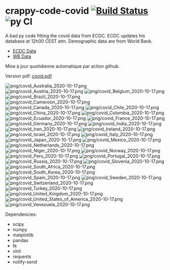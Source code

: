 # crappy-code-covid [![Build Status](https://cloud.drone.io/api/badges/a-lemonnier/crappy-code-covid/status.svg)](https://cloud.drone.io/a-lemonnier/crappy-code-covid) ![py CI](https://github.com/a-lemonnier/crappy-code-covid/workflows/py%20CI/badge.svg)
 
A bad py code fitting the covid data from ECDC. ECDC updates his database at 12h00 CEST atm. Demographic data are from World Bank.
 
- [ECDC Data](https://www.ecdc.europa.eu/en/publications-data/download-todays-data-geographic-distribution-covid-19-cases-worldwide)
- [WB Data](https://data.worldbank.org/indicator/sp.pop.totl)
 
 
Mise à jour quotidienne automatique par action github.
 
Version pdf: [covid.pdf](https://github.com/a-lemonnier/crappy-code-covid/raw/master/covid.pdf)
 
![png/covid_Australia_2020-10-17.png](png/covid_Australia_2020-10-17.png)
![png/covid_Austria_2020-10-17.png](png/covid_Austria_2020-10-17.png)
![png/covid_Belgium_2020-10-17.png](png/covid_Belgium_2020-10-17.png)
![png/covid_Brazil_2020-10-17.png](png/covid_Brazil_2020-10-17.png)
![png/covid_Cameroon_2020-10-17.png](png/covid_Cameroon_2020-10-17.png)
![png/covid_Canada_2020-10-17.png](png/covid_Canada_2020-10-17.png)
![png/covid_Chile_2020-10-17.png](png/covid_Chile_2020-10-17.png)
![png/covid_China_2020-10-17.png](png/covid_China_2020-10-17.png)
![png/covid_Colombia_2020-10-17.png](png/covid_Colombia_2020-10-17.png)
![png/covid_Ecuador_2020-10-17.png](png/covid_Ecuador_2020-10-17.png)
![png/covid_France_2020-10-17.png](png/covid_France_2020-10-17.png)
![png/covid_Germany_2020-10-17.png](png/covid_Germany_2020-10-17.png)
![png/covid_India_2020-10-17.png](png/covid_India_2020-10-17.png)
![png/covid_Iran_2020-10-17.png](png/covid_Iran_2020-10-17.png)
![png/covid_Ireland_2020-10-17.png](png/covid_Ireland_2020-10-17.png)
![png/covid_Israel_2020-10-17.png](png/covid_Israel_2020-10-17.png)
![png/covid_Italy_2020-10-17.png](png/covid_Italy_2020-10-17.png)
![png/covid_Japan_2020-10-17.png](png/covid_Japan_2020-10-17.png)
![png/covid_Mexico_2020-10-17.png](png/covid_Mexico_2020-10-17.png)
![png/covid_Netherlands_2020-10-17.png](png/covid_Netherlands_2020-10-17.png)
![png/covid_Niger_2020-10-17.png](png/covid_Niger_2020-10-17.png)
![png/covid_Norway_2020-10-17.png](png/covid_Norway_2020-10-17.png)
![png/covid_Peru_2020-10-17.png](png/covid_Peru_2020-10-17.png)
![png/covid_Portugal_2020-10-17.png](png/covid_Portugal_2020-10-17.png)
![png/covid_Russia_2020-10-17.png](png/covid_Russia_2020-10-17.png)
![png/covid_Slovenia_2020-10-17.png](png/covid_Slovenia_2020-10-17.png)
![png/covid_South_Africa_2020-10-17.png](png/covid_South_Africa_2020-10-17.png)
![png/covid_South_Korea_2020-10-17.png](png/covid_South_Korea_2020-10-17.png)
![png/covid_Spain_2020-10-17.png](png/covid_Spain_2020-10-17.png)
![png/covid_Sweden_2020-10-17.png](png/covid_Sweden_2020-10-17.png)
![png/covid_Switzerland_2020-10-17.png](png/covid_Switzerland_2020-10-17.png)
![png/covid_Turkey_2020-10-17.png](png/covid_Turkey_2020-10-17.png)
![png/covid_United_Kingdom_2020-10-17.png](png/covid_United_Kingdom_2020-10-17.png)
![png/covid_United_States_of_America_2020-10-17.png](png/covid_United_States_of_America_2020-10-17.png)
![png/covid_Venezuela_2020-10-17.png](png/covid_Venezuela_2020-10-17.png)
 
Dependencies:
- scipy
- numpy
- matplotlib
- pandas
- tk
- xlrd
- requests
- notify-send
